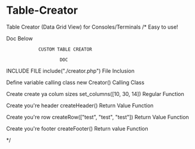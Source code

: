 # Table-Creator
Table Creator (Data Grid View) for Consoles/Terminals
/*
Easy to use!

Doc Below


                CUSTOM TABLE CREATOR

                        DOC



INCLUDE FILE                        include("./creator.php")                    File Inclusion

Define variable calling class       new Creator()                               Calling Class

Create create ya colum sizes        set_columns([10, 30, 14])                   Regular Function

Create you're header                createHeader()                              Return Value Function

Create you're row                   createRow(["test", "test", "test"])         Return Value Function

Create you're footer                createFooter()                              Return value Function


*/
